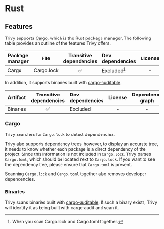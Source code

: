 # Rust

## Features
Trivy supports [Cargo](https://doc.rust-lang.org/stable/cargo/), which is the Rust package manager.
The following table provides an outline of the features Trivy offers.

| Package manager | File       | Transitive dependencies | Dev dependencies | License | Dependency graph | Position |
| --------------- | ---------- | :---------------------: | :--------------- | :-----: | :--------------: | :------: |
| Cargo           | Cargo.lock |            ✅            | Excluded[^1]     |    -    |        ✅         |    ✅     |

In addition, it supports binaries built with [cargo-auditable](https://github.com/rust-secure-code/cargo-auditable).

| Artifact | Transitive dependencies | Dev dependencies | License | Dependency graph | Position |
| -------- | :---------------------: | :--------------- | :-----: | :--------------: | :------: |
| Binaries |            ✅            | Excluded         |    -    |        -         |    -     |


### Cargo
Trivy searches for `Cargo.lock` to detect dependencies.

Trivy also supports dependency trees; however, to display an accurate tree, it needs to know whether each package is a direct dependency of the project.
Since this information is not included in `Cargo.lock`, Trivy parses `Cargo.toml`, which should be located next to `Cargo.lock`.
If you want to see the dependency tree, please ensure that `Cargo.toml` is present.

Scanning `Cargo.lock` and `Cargo.toml` together also removes developer dependencies.

### Binaries
Trivy scans binaries built with [cargo-auditable](https://github.com/rust-secure-code/cargo-auditable).
If such a binary exists, Trivy will identify it as being built with cargo-audit and scan it.

[^1]: When you scan Cargo.lock and Cargo.toml together.